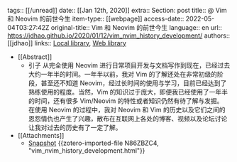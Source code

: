 tags:: [[/unread]]
date:: [[Jan 12th, 2020]]
extra:: Section: post
title:: @ Vim 和 Neovim 的前世今生
item-type:: [[webpage]]
access-date:: 2022-05-04T03:27:42Z
original-title:: Vim 和 Neovim 的前世今生
language:: en
url:: https://jdhao.github.io/2020/01/12/vim_nvim_history_development/
authors:: [[jdhao]]
links:: [Local library](zotero://select/library/items/SZLXGSGT), [Web library](https://www.zotero.org/users/8940609/items/SZLXGSGT)

- [[Abstract]]
	- 引子
	  从完全使用 Neovim 进行日常项目开发与文档写作到现在，已经过去大约一年半的时间。一年半以前，我对 Vim 的了解还处在非常初级的阶段，甚至还不知道 Neovim，经过长时间的使用与学习，目前已经达到了熟练使用的程度。当然，Vim 的知识过于庞大，即便我已经使用了一年半的时间，还有很多 Vim/Neovim 的特性或者知识仍然有待了解与发掘。
	  在使用 Neovim 的过程中，我对 Neovim 和 Vim 的历史以及它们之间的恩怨情仇也产生了兴趣，散布在互联网上各处的博客、视频以及论坛讨论让我对过去的历史有了一定了解。
- [[Attachments]]
	- [Snapshot](https://jdhao.github.io/2020/01/12/vim_nvim_history_development/) {{zotero-imported-file N86ZBZC4, "vim_nvim_history_development.html"}}